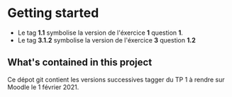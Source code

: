# Getting started

* Le tag **1.1** symbolise la version de l'éxercice **1** question **1**.
* Le tag **3.1.2** symbolise la version de l'éxercice **3** question **1.2**

## What's contained in this project

Ce dépot git contient les versions successives tagger du TP 1 à rendre sur Moodle le 1 février 2021.
